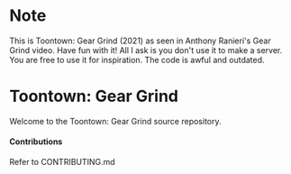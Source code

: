# Note
This is Toontown: Gear Grind (2021) as seen in Anthony Ranieri's Gear Grind video.
Have fun with it! All I ask is you don't use it to make a server. You are free to use it for inspiration. The code is awful and outdated.

# Toontown: Gear Grind
Welcome to the Toontown: Gear Grind source repository.

#### Contributions
Refer to CONTRIBUTING.md
